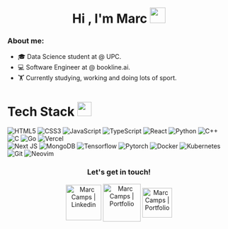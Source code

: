 <h1 align="center">Hi , I'm Marc <img src="https://media.giphy.com/media/hvRJCLFzcasrR4ia7z/giphy.gif" width="35"></h1>

### About me:

- 🎓 Data Science student at @ UPC.
- 💻 Software Engineer at @ bookline.ai.
- 🏋️ Currently studying, working and doing lots of sport.
# Tech Stack <img src = "https://media2.giphy.com/media/QssGEmpkyEOhBCb7e1/giphy.gif?cid=ecf05e47a0n3gi1bfqntqmob8g9aid1oyj2wr3ds3mg700bl&rid=giphy.gif" width = 32px>

![HTML5](https://img.shields.io/badge/html5-%23E34F26.svg?style=for-the-badge&logo=html5&logoColor=white) 
![CSS3](https://img.shields.io/badge/css3-%231572B6.svg?style=for-the-badge&logo=css3&logoColor=white) 
![JavaScript](https://img.shields.io/badge/javascript-%23323330.svg?style=for-the-badge&logo=javascript&logoColor=%23F7DF1E) ![TypeScript](https://img.shields.io/badge/TypeScript-007ACC?style=for-the-badge&logo=typescript&logoColor=white) 
![React](https://img.shields.io/badge/React-20232A?style=for-the-badge&logo=react&logoColor=61DAFB)
![Python](https://img.shields.io/badge/python-darkblue.svg?style=for-the-badge&logo=python&logoColor=white) 
![C++](https://img.shields.io/badge/C%2B%2B-00599C?style=for-the-badge&logo=c%2B%2B&logoColor=white)
![C](https://img.shields.io/badge/C-00599C?style=for-the-badge&logo=c&logoColor=white)
![Go](https://img.shields.io/badge/Go-00ADD8?style=for-the-badge&logo=go&logoColor=white)
![Vercel](https://img.shields.io/badge/vercel-%23000000.svg?style=for-the-badge&logo=vercel&logoColor=white)  
![Next JS](https://img.shields.io/badge/Next-black?style=for-the-badge&logo=next.js&logoColor=white)
![MongoDB](https://img.shields.io/badge/MongoDB-%234ea94b.svg?style=for-the-badge&logo=mongodb&logoColor=white) 
![Tensorflow](https://img.shields.io/badge/tensorflow-orange.svg?style=for-the-badge&logo=tensorflow&logoColor=white)
![Pytorch](https://img.shields.io/badge/pytorch-%23000000.svg?style=for-the-badge&logo=pytorch&logoColor=white)
![Docker](https://img.shields.io/badge/docker-%230db7ed.svg?style=for-the-badge&logo=docker&logoColor=white)
![Kubernetes](https://img.shields.io/badge/kubernetes-326ce5.svg?&style=for-the-badge&logo=kubernetes&logoColor=white)
![Git](https://img.shields.io/badge/GIT-E44C30?style=for-the-badge&logo=git&logoColor=white)
![Neovim](https://img.shields.io/badge/NeoVim-%2357A143.svg?&style=for-the-badge&logo=neovim&logoColor=white)

<div align="center">
  <h3><b>Let's get in touch! </b></h3>
</div>
<p align="center">
  <a href="https://www.linkedin.com/in/marc-camps-garreta-9a7747264/"><img align="center" alt="Marc Camps | Linkedin" width="80px" src="https://img.shields.io/badge/LinkedIn-0077B5?style=for-the-badge&logo=linkedin&logoColor=white" /></a>
  <a href="https://marcs-dev-personal-portfolio.vercel.app/"><img align="center" alt="Marc Camps | Portfolio" width="85px" src="https://img.shields.io/badge/Portfolio-255E63?style=for-the-badge&logo=About.me&logoColor=white" /></a>
  <a href="mailto:marc.camps.garreta@gmail.com"><img align="center" alt="Marc Camps | Portfolio" width="67px" src="https://img.shields.io/badge/Gmail-D14836?style=for-the-badge&logo=gmail&logoColor=white" /></a>
</p>

